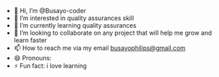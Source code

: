 - 👋 Hi, I’m @Busayo-coder
- 👀 I’m interested in quality assurances skill
- 🌱 I’m currently learning quality assurances
- 💞️ I’m looking to collaborate on any project that will help me grow and learn faster
- 📫 How to reach me via my email busayophilips@gmail.com
- 😄 Pronouns:
- ⚡ Fun fact: i love learning

<!---
Busayo-coder/Busayo-coder is a ✨ special ✨ repository because its `README.md` (this file) appears on your GitHub profile.
You can click the Preview link to take a look at your changes.
--->
